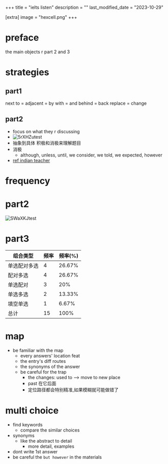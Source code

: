 +++
title = "ielts listen"
description = ""
last_modified_date = "2023-10-29"

[extra]
image = "hexcell.png"
+++

# preface
the main objects r part 2 and 3

# strategies

## part1

next to = adjacent = by
with = and
behind = back
replace = change


## part2

- focus on what they r discussing
- ![5rXHZutest](https://cdn.jsdelivr.net/gh/h3x311/upic@main/LC3/2023/5rXHZutest.png)
- 抽象到具体 积极和消极来理解题目
- 消极
  - although, unless, until, we consider, we told, we expected, however
- [ref indian teacher](https://www.youtube.com/watch?v=S9IQymjQRs4)

# frequency
# part2 
![SWaXKJtest](https://cdn.jsdelivr.net/gh/h3x311/upic@main/LC3/2023/SWaXKJtest.png)
# part3
| 组合类型 | 频率 | 频率(%) |
| --- | --- | --- |
| 单选配对多选 | 4 | 26.67% |
| 配对多选 | 4 | 26.67% |
| 单选配对 | 3 | 20% |
| 单选多选 | 2 | 13.33% |
| 填空单选 | 1 | 6.67% |
| 总计 | 15 | 100% |

# map

- be familiar with the map
  - every answers' location feat
  - the entry's diff routes
  - the synonyms of the answer
  - be careful for the trap
    - the changes: used to --> move to new place
    - past 在它后面
    - 定位路径都会特别精准,如果模糊就可能做错了

# multi choice

- find keywords
  - compare the similar choices
- synonyms 
  - like the abstract to detail
    - more detail, examples
- dont write 1st answer
- be careful the `but however` in the materials

